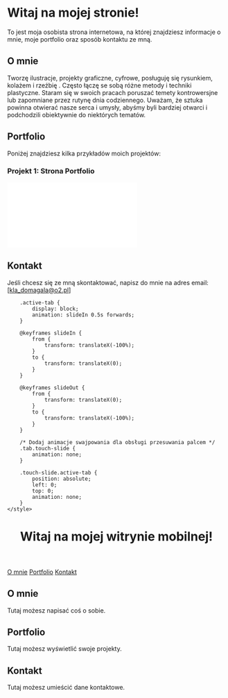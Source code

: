# Witaj na mojej stronie!

To jest moja osobista strona internetowa, na której znajdziesz informacje o mnie, moje portfolio oraz sposób kontaktu ze mną.

## O mnie

Tworzę ilustracje, projekty graficzne, cyfrowe, posługuję się rysunkiem, kolażem i rzeźbię . Często łączę se sobą różne metody i techniki plastyczne.  Staram się w swoich pracach poruszać temety kontrowersjne lub zapomniane przez rutynę dnia codziennego. Uważam, że sztuka powinna otwierać nasze serca i umysły, abyśmy byli bardziej otwarci i podchodzili obiektywnie do niektórych tematów. 

## Portfolio

Poniżej znajdziesz kilka przykładów moich projektów:

### Projekt 1: Strona Portfolio


![Zrzut ekranu](file:///C:/Users/Komputer/Desktop/Portfolio.pdf)


## Kontakt

Jeśli chcesz się ze mną skontaktować, napisz do mnie na adres email: [kla_domagala@o2.pl] 



        .active-tab {
            display: block;
            animation: slideIn 0.5s forwards;
        }

        @keyframes slideIn {
            from {
                transform: translateX(-100%);
            }
            to {
                transform: translateX(0);
            }
        }

        @keyframes slideOut {
            from {
                transform: translateX(0);
            }
            to {
                transform: translateX(-100%);
            }
        }

        /* Dodaj animacje swajpowania dla obsługi przesuwania palcem */
        .tab.touch-slide {
            animation: none;
        }

        .touch-slide.active-tab {
            position: absolute;
            left: 0;
            top: 0;
            animation: none;
        }
    </style>
</head>
<body>

<header>
    <h1>Witaj na mojej witrynie mobilnej!</h1>
</header>

<nav>
    <a href="#" onclick="openTab(event, 'about')">O mnie</a>
    <a href="#" onclick="openTab(event, 'portfolio')">Portfolio</a>
    <a href="#" onclick="openTab(event, 'contact')">Kontakt</a>
</nav>

<section id="about" class="tab active-tab">
    <h2>O mnie</h2>
    <p>Tutaj możesz napisać coś o sobie.</p>
</section>

<section id="portfolio" class="tab">
    <h2>Portfolio</h2>
    <p>Tutaj możesz wyświetlić swoje projekty.</p>
</section>

<section id="contact" class="tab">
    <h2>Kontakt</h2>
    <p>Tutaj możesz umieścić dane kontaktowe.</p>
</section>

<script>
var touchStartX = 0;
var touchEndX = 0;

document.addEventListener('touchstart', function(event) {
    touchStartX = event.changedTouches[0].screenX;
}, false);

document.addEventListener('touchend', function(event) {
    touchEndX = event.changedTouches[0].screenX;
    handleSwipe();
}, false);

function handleSwipe() {
    var swipeThreshold = 50; // Minimalna odległość przesunięcia palcem w pikselach

    if (touchEndX - touchStartX > swipeThreshold) {
        // Swipe w prawo
        var activeTab = document.querySelector('.active-tab');
        var prevTab = activeTab.previousElementSibling;
        if (prevTab && prevTab.classList.contains('tab')) {
            changeTab(prevTab);
        }
    } else if (touchStartX - touchEndX > swipeThreshold) {
        // Swipe w lewo
        var activeTab = document.querySelector('.active-tab');
        var nextTab = activeTab.nextElementSibling;
        if (nextTab && nextTab.classList.contains('tab')) {
            changeTab(nextTab);
        }
    }
}

function openTab(evt, tabName) {
    var tab = document.getElementById(tabName);
    changeTab(tab);
}

function changeTab(tab) {
    var tabs = document.getElementsByClassName("tab");
    for (var i = 0; i < tabs.length; i++) {
        tabs[i].classList.remove("active-tab");
    }
    tab.classList.add("active-tab");
    tab.classList.add("touch-slide");
}
</script>

</body>
</html>
